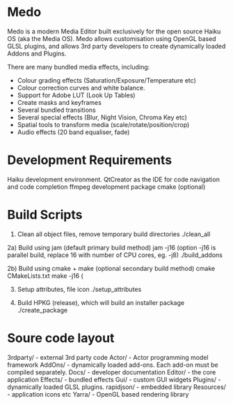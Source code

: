 # Medo
Medo is a modern Media Editor built exclusively for the open source Haiku OS (aka the Media OS).  Medo allows customisation using OpenGL based GLSL plugins, and allows 3rd party developers to create dynamically loaded Addons and Plugins.

There are many bundled media effects, including:
- Colour grading effects (Saturation/Exposure/Temperature etc)
- Colour correction curves and white balance.
- Support for Adobe LUT (Look Up Tables)
- Create masks and keyframes
- Several bundled transitions
- Several special effects (Blur, Night Vision, Chroma Key etc)
- Spatial tools to transform media (scale/rotate/position/crop)
- Audio effects (20 band equaliser, fade)

# Development Requirements
Haiku development environment.
QtCreator as the IDE for code navigation and code completion
ffmpeg development package
cmake (optional)

# Build Scripts
1) Clean all object files, remove temporary build directories 
./clean_all

2a) Build using jam (default primary build method)
jam -j16 (option -j16 is parallel build, replace 16 with number of CPU cores, eg. -j8)
./build_addons

2b) Build using cmake + make (optional secondary build method)
cmake CMakeLists.txt
make -j16 (

3) Setup attributes, file icon
./setup_attributes

4) Build HPKG (release), which will build an installer package
./create_package

# Soure code layout
3rdparty/   - external 3rd party code
Actor/      - Actor programming model framework
AddOns/     - dynamically loaded add-ons.  Each add-on must be compiled separately.
Docs/       - developer documentation
Editor/     - the core application
Effects/    - bundled effects
Gui/        - custom GUI widgets
Plugins/    - dynamically loaded GLSL plugins.
rapidjson/  - embedded library
Resources/  - application icons etc
Yarra/      - OpenGL based rendering library
